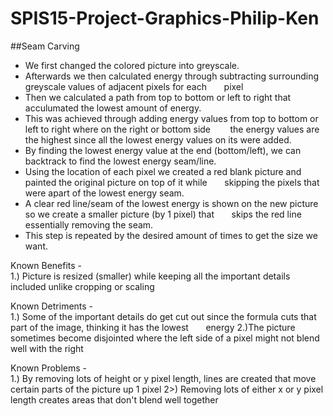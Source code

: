 # SPIS15-Project-Graphics-Philip-Ken


##Seam Carving

* We first changed the colored picture into greyscale.  
* Afterwards we then calculated energy through subtracting surrounding greyscale values of adjacent pixels for each &nbsp;&nbsp;&nbsp;&nbsp;&nbsp;&nbsp;pixel
* Then we calculated a path from top to bottom or left to right that acculumated the lowest amount of energy.
* This was achieved through adding energy values from top to bottom or left to right where on the right or bottom side &nbsp;&nbsp;&nbsp;&nbsp;&nbsp;&nbsp; the energy values are the highest since all the lowest energy values on its were added.   
* By finding the lowest energy value at the end (bottom/left), we can backtrack to find the lowest energy seam/line.  
* Using the location of each pixel we created a red blank picture and painted the original picture on top of it while &nbsp;&nbsp;&nbsp;&nbsp;&nbsp;&nbsp;skipping the pixels that were apart of the lowest energy seam.  
* A clear red line/seam of the lowest energy is shown on the new picture so we create a smaller picture (by 1 pixel) that &nbsp;&nbsp;&nbsp;&nbsp;&nbsp;&nbsp;skips the red line essentially removing the seam. 
* This step is repeated by the desired amount of times to get the size we want.  

Known Benefits -  
1.) Picture is resized (smaller) while keeping all the important details included unlike cropping or scaling

Known Detriments -  
1.) Some of the important details do get cut out since the formula cuts that part of the image, thinking it has the lowest &nbsp;&nbsp;&nbsp;&nbsp;&nbsp;&nbsp;energy
2.)The picture sometimes become disjointed where the left side of a pixel might not blend well with the right

Known Problems -  
1.) By removing lots of height or y pixel length, lines are created that move certain parts of the picture up 1 pixel
2>) Removing lots of either x or y pixel length creates areas that don't blend well together

